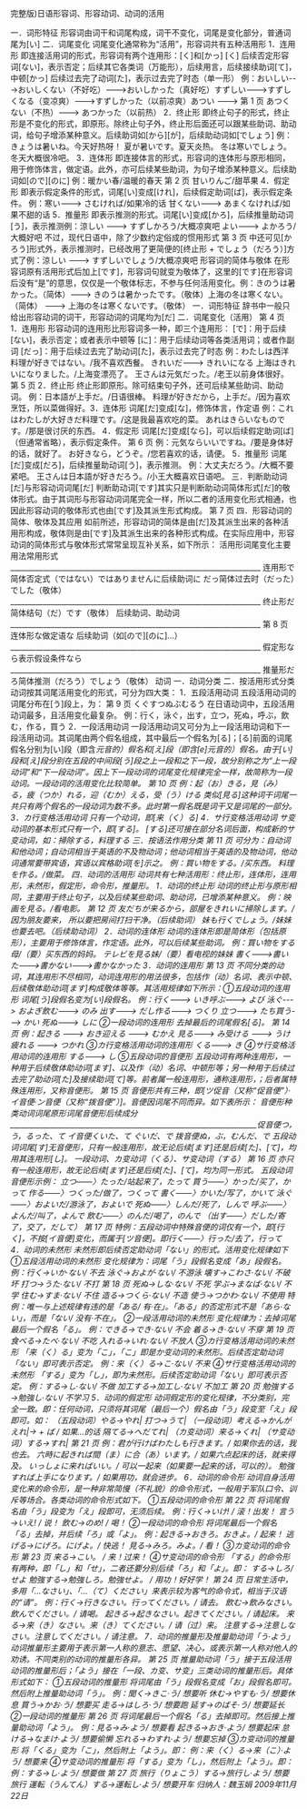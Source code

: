 完整版)日语形容词、形容动词、动词的活用

一．词形特征
形容词由词干和词尾构成，词干不变化，词尾是变化部分，普通词尾为[い] 二．词尾变化
词尾变化通常称为“活用”，形容词共有五种活用形
1．连用形
即连接活用词的形式，形容词有两个连用形：[く]和[かっ]
[く] 后续否定形容词[ない]，表示否定；后续其它各类词（万能形），后续用言，后续接续助词[て]，中顿[かっ] 后续过去完了动词[た]，表示过去完了时态（单一形）
例：おいしい--->おいしくない（不好吃）--->おいしかった（真好吃）すずしい--->すずしくなる（变凉爽）--->すずしかった（以前凉爽）あつい --->
第 1 页
あつくない（不热）---> あつかった（以前热）
2．终止形
即终止句子的形式，终止形是不变化的形式，即原形。除终止句子外，终止形后面还可以跟某些助词、助动词，给句子增添某种意义。后续助词如[から][が]，后续助动词如[でしょう]
例：きょうは暑いね。今天好热呀！
夏が暑いです。夏天炎热。
冬は寒いでしょう。冬天大概很冷吧。
3．连体形
即连接体言的形式，形容词的连体形与原形相同，用于修饰体言，做定语。此外，亦可后续某些助词，为句子增添某种意义。后续助词如[ので][のに] 例：暖かい春/温暖的春天
第 2 页
甘いりんご/甜苹果
4．假定形
即表示假定条件的形式，词尾[い]变成[けれ]，后续假定助词[ば]，表示假定条件。
例：寒い---> さむければ/如果冷的话
甘くない---> あまくなければ/如果不甜的话
5．推量形
即表示推测的形式。词尾[い]变成[かろ]，后续推量助动词[う]，表示推测例：涼しい ---> すずしかろう/大概凉爽吧
よい---> よかろう/大概好吧
不过，现代日语中，除了少数约定俗成的惯用形式
第 3 页
中还可见[かろう]形式外，表示推测时，已经改用了更简便的[终止形 + でしょう（だろう）]方式了例：涼しい ---> すずしいでしょう/大概凉爽吧
形容词的简体与敬体
在形容词原有活用形式后加上[です]，形容词句就变为敬体了，这里的[です]在形容词后没有“是”的意思，仅仅是一个敬体标志，不参与任何活用变化。例：きのうは暑かった。（简体）---> きのうは暑かったです。（敬体）上海の冬は寒くない。（简体） ---> 上海の冬は寒くないです。（敬体）
一．词形特征
辞书中一般只给出形容动词的词干，形容动词的词尾均为[だ]
二．词尾变化（活用）
第 4 页
1．连用形
形容动词的连用形比形容词多一种，即三个连用形：
[で]：用于后续[ない]，表示否定；或者表示中顿等
[に]：用于后续动词等各类活用词；或者作副词
[だっ]：用于后续过去完了助动词[た]，表示过去完了时态
例：わたしは西洋料理が好きではない。/我不喜欢西餐。
きれいだ---> きれいになる
上海はきれいになりました。/上海变漂亮了。
王さんは元気だった。/老王以前身体很好。
第 5 页
2．终止形
终止形即原形。除可结束句子外，还可后续某些助词、助动词。
例：日本語が上手だ。/日语很棒。
料理が好きだから，上手だ。/因为喜欢烹饪，所以菜做得好。3．连体形
词尾[だ]变成[な]，修饰体言，作定语
例：これはわたしが大好きだ料理です。/这是我最喜欢吃的菜。
あれはきらいなものです。/那是很讨厌的东西。
4．假定形
词尾[だ]变成[なら]，可以后续假定助词[ば]（但通常省略），表示假定条件。
第 6 页
例：元気ならいいですね。/要是身体好的话，就好了。
お好きなら，どうぞ。/您若喜欢的话，请便。
5．推量形
词尾[だ]变成[だろ]，后续推量助动词[う]，表示推测。
例：大丈夫だろう。/大概不要紧吧。
王さんは日本語が好きだろう。/小王大概喜欢日语吧。
三．判断助动词[だ]与形容动词词尾[だ]
判断助动词[です]其实只是判断助动词简体形式[だ]的敬体形式。由于其词形与形容动词词尾完全一样，所以二者的活用变化形式相通，也因此形容动词的敬体形式也由[です]及其派生形式构成。
第 7 页
四．形容动词的简体、敬体及其应用
如前所述，形容动词的简体是由[だ]及其派生出来的各种活用形构成，敬体则是由[です]及其派生出来的各种形式构成。在实际应用中，形容动词的简体形式与敬体形式常常呈现互补关系，如下所示：
活用形词尾变化主要用法常用形式
_____________________________________________________________________ 连用形で简体否定式（ではない）ではありませんに后续助词に
だっ简体过去时（だった）でした（敬体）
_____________________________________________________________________ 终止形だ简体结句（だ）です（敬体）
后续助词、助动词_____________________________________________________________________
第 8 页
连体形な做定语な
后续助词（如[ので][のに]...）_____________________________________________________________________ 假定形なら表示假设条件なら
_____________________________________________________________________ 推量形だろ简体推测（だろう）でしょう（敬体）
动词
一．动词分类
二．按活用形式分类
动词按其词尾活用变化的形式，可分为四大类：
1．五段活用动词
五段活用动词的词尾分布在[う]段上，为：
第 9 页
くぐすつぬぶむるう
在日语动词中，五段活用动词最多，且活用变化最复杂。
例：行く，泳ぐ，出す，立つ，死ぬ，呼ぶ，飲む，作る，買う
2．一段活用动词
一段活用动词又可分为上一段活用动词和下一段活用动词。其词尾由两个假名组成，其中最后一个假名为[る]；[る]前面的词尾假名分别为[い]段（即含<i>元音的）假名和[え]段（即含[e]元音的）假名。由于[い]段和[え]段分别在五段的中间段[う]段之上一段和之下一段，故分别称之为“上一段动词”和“下一段动词”。因上下一段动词的词尾变化规律完全一样，故简称为一段动词。一段动词的活用变化比较简单。
第 10 页
例：起（お）きる，見（み）る，疲（つか）れる，迎（むか）える，受（う）ける
类似[見る]这种词干词尾一共只有两个假名的一段动词为数不多。此时第一假名既是词干又是词尾的一部分。
3．カ行变格活用动词
只有一个动词，即[来（く）る]
4．サ行变格活用动词
サ变动词的基本形式只有一个，即[する]。
[する]还可接在部分名词后面，构成新的サ变动词，如：掃除する，料理する
三．按语法作用分类
第 11 页
可分为：自动词和他动词；自动词相当于英语的不及物动词；他动词相当于英语的及物动词，他动词通常要带宾语，宾语以宾格助词[を]示之。
例：買い物をする。/买东西。
料理を作る。/做菜。
四．动词的活用形
动词共有七种活用形：终止形，连体形，连用形，未然形，假定形，命令形，推量形。
1．动词的终止形
动词的终止形与原形相同，主要用于终止句子，以及后续某些助词、助动词，已增添某种意义。
例：映画を見る。/看电影。
第 12 页
友だちが来るから，部屋をきれいに掃除します。/因为朋友要来，
所以要把房间打扫干净。（后续助词）
妹も行くでしょう。/妹妹也要去吧。（后续助动词）
2．动词的连体形
动词的连体形即是简体形（包括原形），主要用于修饰体言，作定语。此外，可以后续某些助词。
例：買い物をする母/（要）买东西的妈妈。
テレビを見る妹/（要）看电视的妹妹
書く--->書いた--->書かない--->書かなかった
3．动词的连用形
第 13 页
不同分类的动词，其连用形不尽相同，动词连用形的用法很多，包括作（动）名词、表示中顿、后续敬体助动词[ます]构成敬体等等。其活用规律如下所示：①五段动词的连用形
词尾[う]段假名变为[い]段假名。
例：行く---> いき呼ぶ---> よび
泳ぐ---> およぎ飲む---> のみ
出す---> だし作る---> つくり
立つ---> たち買う---> かい
死ぬ---> しに
②一段动词的连用形
去掉最后的词尾假名[る]。
第 14 页
例：起きる ---> おき迎える ---> むかえ
見る---> み受ける ---> うけ
疲れる ---> つかれ
③カ行变格活用动词的连用形
くる---> き
④サ行变格活用动词的连用形
する---> し
⑤五段动词的音便形
五段动词有两种连用形，一种用于后续敬体助动词[ます]、以及作（动）名词、中顿形等；另一种用于后续过去完了助动词[た]及接续助词[て]等。前者属一般连用形，通称连用形，；后者属特殊连用形，又称音便形。
第 15 页
音便形共有三种，即[ツ促音（又称“促音便”）·イ音便·ン音便（又称“拨音便”）]。音便因词尾不同而异。如下表所示：
音便形种类动词词尾原形词尾音便形后续成分
____________________________________________________________________促音便つ，う，るった、て
イ音便くいた、て
ぐいだ、で
拨音便ぬ，ぶ，むんだ、で
五段动词词尾[す]无音便形，只有一般连用形，故无论后续[ます]还是后续[た]、[て]，均用其连用形[し]。
一段动词、カ变动词（くる）、サ变动词（する）
第 16 页
亦只有一般连用形，故无论后续[ます]还是后续[た]、[て]，均为同一形式。
五段动词音便形示例：
立つ——〉たった/站起来了，たって
買う——〉かった/买了，かって
作る——〉つくった/做了，つくって
書く——〉かいた/写了，かいて
泳ぐ——〉およいだ/游泳了，およいで
死ぬ——〉しんだ/死了，しんで
呼ぶ——〉よんだ/叫了，よんで
飲む——〉のんだ/喝了，のんで
（出す——〉だした/寄了，交了，だして）
第 17 页
特例：五段动词中特殊音便的词仅有一个，即[行く]，不按[イ音便]变化，而属于[ツ音便]。即行く——〉行った/去了，行って
4．动词的未然形
未然形即后续否定助动词「ない」的形式。活用变化规律如下
①五段活用动词的未然形
变化规律为：词尾「う」段假名变成「あ」段假名。
例：行く→いか·ない/ 不去
泳ぐ→およが·ない/ 不游泳
壊す→こわさ·ない/ 不破坏
打つ→うた·ない/ 不打
第 18 页
死ぬ→しな·ない/ 不死
学ぶ→まなば·ない/ 不学
住む→すま·ない/ 不住
造る→つくら·ない/ 不造
使う→つかわ·ない/ 不使用
特例：唯一与上述规律有违的是「ある/ 有·在」。「ある」的否定形式不是「あら·ない」，而是「ない/ 没有·不在」。
②一段活用动词的未然形
变化规律为：去掉词尾最后一个假名「る」。
例：できる→でき·ない/ 不会
着る→き·ない/ 不穿
第 19 页
食べる→たべ·ない/ 不吃
入れる→いれ·ない/ 不放人
③カ行变格活用动词的未然形
「来（く）る」变为「こ」，「こ」即是か变动词的未然形。后续否定助动词「ない」即可表示否定。
例：来（く）る→こ·ない/ 不来
④サ行变格活用动词的未然形
「する」变为「し」，即为未然形。后续否定助动词「ない」即可表示否定。
例：する→し·ない/ 不做
加工する→加工し·ない/ 不加工
第 20 页
勉強する→勉強し·ない/ 不学习
5．动词的假定形
动词假定形的变化规律，不分类别，完全一致。即：任何动词，只须将其词尾（最后一个）假名由「う」段变至「え」段即可。如：
（五段动词）やる→やれ|
打つ→うて|
（一段动词）考える→かんがえれ|-> + ば / 如果…的话
隔てる→へだてれ|
（カ变动词）来る→くれ|
（サ变动词）する→すれ|
第 21 页
例：君が行けばわたしも行きます。/ 如果你去的话，我也去。
六時に起きれば間（ま）に合（あ）います。/ 如果六点起床的话，就来得及。
いっしょに来ればいい。/ 可以一起来（如果要一起来的话，可以的）。
勉強すれば上手になります。/ 如果用功，就会进步。
6．动词的命令形
动词自身活用变化来的命令形，是一种非常简慢（不礼貌）的命令形式，一般用于军队口令、训斥等场合。各类动词的命令形式如下。
①五段动词的命令形
第 22 页
将词尾假名由「う」段变为「え」段即可，无须后续。
例：行く→いけ! / 滚！出发！
言う→いえ! / 说！
飲む→のめ! / 喝！
②一段动词的命令形
将词尾最后一个假名「る」去掉，并后续「ろ」或「よ」。
例：起きる→おきろ。おきよ。/ 起来！
逃げる→にげろ。にげよ。/ 快逃！
見る→みろ。みよ。/ 看！
③カ变动词的命令形
第 23 页
来る→こい。 / 来！过来！
④サ变动词的命令形
「する」的命令形有两种，即「し」和「せ」，二者还要分别后续「ろ」和「よ」。即：
する→しろ/せよ
勉強する→勉強しろ。勉強せよ。 / 用功！好好学！
第 24 页
日常生活中，多用「…なさい」、「…（て）ください」来表示较为客气的命令式，相当于汉语的“请”。
例：行く→行きなさい。行ってください。/ 请去。
飲む→飲みなさい。飲んでください。/ 请喝。
起きる→起きなさい。起きてください。/ 请起床。
来る→来（き）なさい。来（き）てください。/ 请（过）来。
注意する→注意しなさい。注意してください。/ 请注意。
7．动词的推量形及推量助动词「う·よう」
动词推量形主要用于表示第一人称的意志、愿望、决心，或表示第一人称对他人的劝诱。不同类别的动词的推量形各异。
第 25 页
推量助动词「う」接于五段活用动词的推量形后；「よう」接在「一段、カ变、サ变」三类动词的推量形后。具体形式如下：
①五段动词的推量形
将词尾由「う」段假名变成「お」段假名即可。然后附上推量助动词「う」。
例：聞く→きこ·う/ 想要听
休む→やすも·う/ 想要休息
買う→かお·う/ 想要买
走る→はしろ·う/ 想要跑
延す→のばそ·う/ 想要延长
②一段动词的推量形
第 26 页
将词尾最后一个假名「る」去掉即可。然后接上推量助动词「よう」。
例：見る→み·よう/ 想要看
起きる→おき·よう/ 想要起床
怠ける→なまけ·よう/ 想要偷懒
忘れる→わすれ·よう/ 想要忘掉
③カ变动词的推量形
将「くる」变为「こ」，然后附上「よう」。即：
例：来（く）る→来（こ）·よう/ 想要来
④サ变动词的推量形
将「する」变为「し」，然后附上「よう」。即：
例：する→し·よう/ 想要做
第 27 页
旅行（りょこう）する→旅行し·よう/ 想要旅行
運転（うんてん）する→運転し·よう/ 想要开车
归纳人：魏玉娟
2009年11月22日